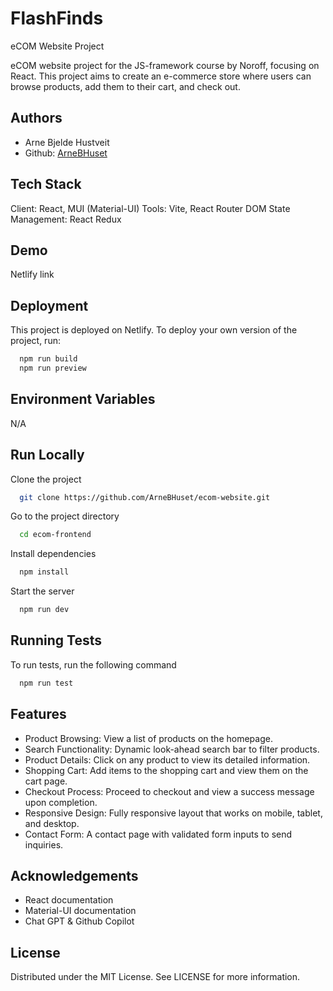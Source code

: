 # FlashFinds

eCOM Website Project

eCOM website project for the JS-framework course by Noroff, focusing on React. This project aims to create an e-commerce store where users can browse products, add them to their cart, and check out.

## Authors

- Arne Bjelde Hustveit
- Github: [ArneBHuset](https://github.com/ArneBHuset)

## Tech Stack

Client: React, MUI (Material-UI)
Tools: Vite, React Router DOM
State Management: React Redux

## Demo

Netlify link

## Deployment

This project is deployed on Netlify. To deploy your own version of the project, run:

```bash
  npm run build
  npm run preview
```

## Environment Variables

N/A

## Run Locally

Clone the project

```bash
  git clone https://github.com/ArneBHuset/ecom-website.git
```

Go to the project directory

```bash
  cd ecom-frontend

```

Install dependencies

```bash
  npm install
```

Start the server

```bash
  npm run dev
```

## Running Tests

To run tests, run the following command

```bash
  npm run test
```

## Features

- Product Browsing: View a list of products on the homepage.
- Search Functionality: Dynamic look-ahead search bar to filter products.
- Product Details: Click on any product to view its detailed information.
- Shopping Cart: Add items to the shopping cart and view them on the cart page.
- Checkout Process: Proceed to checkout and view a success message upon completion.
- Responsive Design: Fully responsive layout that works on mobile, tablet, and desktop.
- Contact Form: A contact page with validated form inputs to send inquiries.

## Acknowledgements

- React documentation
- Material-UI documentation
- Chat GPT & Github Copilot

## License

Distributed under the MIT License. See LICENSE for more information.
